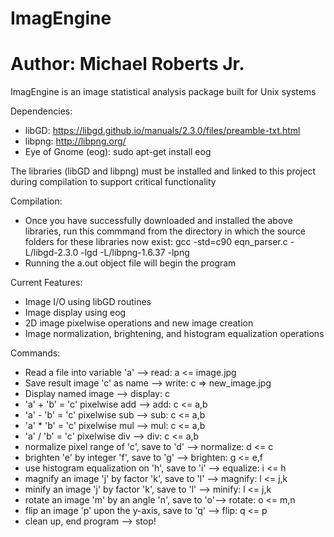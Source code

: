# ImagEngine
# Author: Michael Roberts Jr.

ImagEngine is an image statistical analysis package built for Unix systems

Dependencies:
  - libGD: https://libgd.github.io/manuals/2.3.0/files/preamble-txt.html
  - libpng: http://libpng.org/
  - Eye of Gnome (eog): sudo apt-get install eog
  
  The libraries (libGD and libpng) must be installed and linked to this project during compilation to support critical functionality
  
Compilation:
  - Once you have successfully downloaded and installed the above libraries, run this commmand from the directory in which the source folders
    for these libraries now exist:  gcc -std=c90 eqn_parser.c -L/libgd-2.3.0 -lgd -L/libpng-1.6.37 -lpng
  - Running the a.out object file will begin the program
  
Current Features:
  - Image I/O using libGD routines
  - Image display using eog
  - 2D image pixelwise operations and new image creation
  - Image normalization, brightening, and histogram equalization operations
  
Commands:
  - Read a file into variable 'a'                   --> read: a <= image.jpg
  - Save result image 'c' as name                   --> write: c => new_image.jpg
  - Display named image                             --> display: c
  - 'a' + 'b' = 'c' pixelwise add                   --> add: c <= a,b
  - 'a' - 'b' = 'c' pixelwise sub                   --> sub: c <= a,b
  - 'a' * 'b' = 'c' pixelwise mul                   --> mul: c <= a,b
  - 'a' / 'b' = 'c' pixelwise div                   --> div: c <= a,b
  - normalize pixel range of 'c', save to 'd'       --> normalize: d <= c
  - brighten 'e' by integer 'f', save to 'g'        --> brighten:  g <= e,f
  - use histogram equalization on 'h', save to 'i'  --> equalize:  i <= h
  - magnify an image 'j' by factor 'k', save to 'l' --> magnify: l <= j,k
  - minify an image 'j' by factor 'k', save to 'l'  --> minify: l <= j,k
  - rotate an image 'm' by an angle 'n', save to 'o'--> rotate: o <= m,n
  - flip an image 'p' upon the y-axis, save to 'q'  --> flip: q <= p
  - clean up, end program          --> stop!
